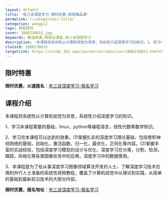 ```yaml
---
layout: default
title: '有三说深度学习-限时优惠-网易精品课'
permalink: /:categories/:title/
categories: wangyi2
tags: 网易提供
cover: 1006238015.jpg
keywords: 精选网课,网易云课堂,有三说深度学习
description: '本课程将系统性以计算机视觉为背景，系统性介绍深度学习的知识。1、学习本课程需要的基础，linux，python等编程语言'
classid: 1006238015
targetlink: https://study.163.com/course/introduction/1006238015.htm?share=1&shareId=1025206652&utm_campaign=share&utm_medium=iphoneShare&utm_source=&utm_u=1025206652
---
```


## 限时特惠

**限时优惠，火速报名**：[有三说深度学习-报名学习](https://study.163.com/course/introduction/1006238015.htm?share=1&shareId=1025206652&utm_campaign=share&utm_medium=iphoneShare&utm_source=&utm_u=1025206652)

## 课程介绍

本课程将系统性以计算机视觉为背景，系统性介绍深度学习的知识。

1、学习本课程需要的基础，linux，python等编程语言，线性代数等数学知识。

2、学习完本课程可以达到的效果。(1)掌握扎实的深度学习理论基础，包括卷积神经网络的基础，初始化，激活函数，归一化，最优化，正则化等内容。(2)掌握丰富的实战经验，包括深度学习模型的设计与优化，深度学习在分类，分割，检测，跟踪，风格化等各类图像任务中的应用，深度学习中的数据使用。

3、本课程是为了给从事深度学习图像领域算法开发的人士，了解深度学习技术应用的外行人士准备的系统性视频教程，覆盖了计算机视觉中从理论到实践，从简单的基础到最新前沿技术的大部分内容。

**限时优惠，报名地址**：[有三说深度学习-报名学习](https://study.163.com/course/introduction/1006238015.htm?share=1&shareId=1025206652&utm_campaign=share&utm_medium=iphoneShare&utm_source=&utm_u=1025206652)

